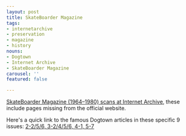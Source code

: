 ```yaml
---
layout: post
title: SkateBoarder Magazine
tags:
- internetarchive
- preservation
- magazine
- history
nouns:
- Dogtown
- Internet Archive
- SkateBoarder Magazine
carousel: ''
featured: false

---
```

[SkateBoarder Magazine (1964–1980) scans at Internet Archive](https://archive.org/search.php?query=creator%3A%22TransWorld+Skateboarding%22&sort=titleSorter&and%5B%5D=mediatype%3A%22texts%22), these include pages missing from the official website.

Here's a quick link to the famous Dogtown articles in these specific 9 issues: [2-2/5/6, 3-2/4/5/6, 4-1, 5-7](https://archive.org/search.php?query=creator%3A%22TransWorld+Skateboarding%22&sort=titleSorter&and%5B%5D=mediatype%3A%22texts%22&and%5B%5D=subject%3A%22dogtown%20article%22)